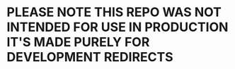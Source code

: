 # PLEASE NOTE THIS REPO WAS NOT INTENDED FOR USE IN PRODUCTION IT'S MADE PURELY FOR DEVELOPMENT REDIRECTS
